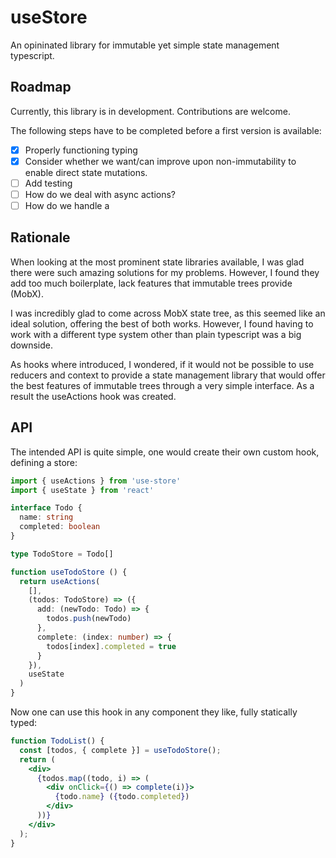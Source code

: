 # useStore

An opininated library for immutable yet simple state management typescript.

## Roadmap

Currently, this library is in development. Contributions are welcome.

The following steps have to be completed before a first version is available:

- [x] Properly functioning typing
- [x] Consider whether we want/can improve upon non-immutability to enable direct state mutations.
- [ ] Add testing
- [ ] How do we deal with async actions?
- [ ] How do we handle a

## Rationale

When looking at the most prominent state libraries available, I was glad there were such amazing solutions for my problems. However, I found they add too much boilerplate, lack features that immutable trees provide (MobX).

I was incredibly glad to come across MobX state tree, as this seemed like an ideal solution, offering the best of both works. However, I found having to work with a different type system other than plain typescript was a big downside.

As hooks where introduced, I wondered, if it would not be possible to use reducers and context to provide a state management library that would offer the best features of immutable trees through a very simple interface. As a result the useActions hook was created.

## API

The intended API is quite simple, one would create their own custom hook, defining a store:

```typescript
import { useActions } from 'use-store'
import { useState } from 'react'

interface Todo {
  name: string
  completed: boolean
}

type TodoStore = Todo[]

function useTodoStore () {
  return useActions(
    [],
    (todos: TodoStore) => ({
      add: (newTodo: Todo) => {
        todos.push(newTodo)
      },
      complete: (index: number) => {
        todos[index].completed = true
      }
    }),
    useState
  )
}

```

Now one can use this hook in any component they like, fully statically typed:

```jsx
function TodoList() {
  const [todos, { complete }] = useTodoStore();
  return (
    <div>
      {todos.map((todo, i) => (
        <div onClick={() => complete(i)}>
          {todo.name} ({todo.completed})
        </div>
      ))}
    </div>
  );
}
```
